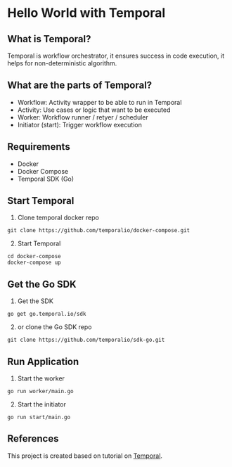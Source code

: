 # Hello World with Temporal

## What is Temporal?

Temporal is workflow orchestrator, it ensures success in code execution, it helps for non-deterministic algorithm.

## What are the parts of Temporal?

* Workflow: Activity wrapper to be able to run in Temporal
* Activity: Use cases or logic that want to be executed
* Worker: Workflow runner / retyer / scheduler
* Initiator (start): Trigger workflow execution

## Requirements
* Docker
* Docker Compose
* Temporal SDK (Go)

## Start Temporal

1. Clone temporal docker repo
```
git clone https://github.com/temporalio/docker-compose.git
```

2. Start Temporal
```
cd docker-compose
docker-compose up
```

## Get the Go SDK

1. Get the SDK
```
go get go.temporal.io/sdk
```

2. or clone the Go SDK repo
```
git clone https://github.com/temporalio/sdk-go.git
```

## Run Application

1. Start the worker
```
go run worker/main.go
```

2. Start the initiator
```
go run start/main.go
```

## References

This project is created based on tutorial on [Temporal](https://learn.temporal.io/getting_started/go/hello_world_in_go/).